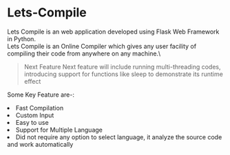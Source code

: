 # Lets-Compile
Lets Compile is an web application developed using Flask Web Framework in Python.\
Lets Compile is an Online Compiler which gives any user facility of compiling their code from anywhere on any machine.\
> Next Feature
Next feature will include running multi-threading codes, introducing support for functions like sleep to demonstrate its runtime effect

Some Key Feature are-:
<li>Fast Compilation</li>
<li>Custom Input</li><li>Easy to use</li>
<li>Support for Multiple Language</li>
<li>Did not require any option to select language, it analyze the source code and work automatically</li>
